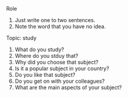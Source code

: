 Role
1. Just write one to two sentences.
2. Note the word that you have no idea.

Topic: study
1. What do you study?
2. Where do you stduy that?
3. Why did you choose that subject?
4. Is it a popular subject in your country?
5. Do you like that subject?
6. Do you get on with your colleagues?
7. What are the main aspects of your subject?

